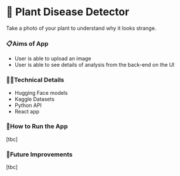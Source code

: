 # 🌿 Plant Disease Detector 
Take a photo of your plant to understand why it looks strange.

### 📋Aims of App
- User is able to upload an image
- User is able to see details of analysis from the back-end on the UI
  
### 👩‍💻Technical Details
- Hugging Face models
- Kaggle Datasets
- Python API
- React app

### 🔧How to Run the App
[tbc]

### 💭Future Improvements
[tbc]
